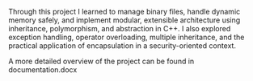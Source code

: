 Through this project I learned to manage binary files, handle dynamic memory safely, and implement modular, extensible architecture using inheritance, polymorphism, and abstraction in C++. I also explored exception handling, operator overloading, multiple inheritance, and the practical application of encapsulation in a security-oriented context.


A more detailed overview of the project can be found in documentation.docx

